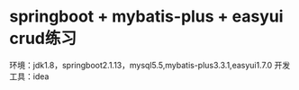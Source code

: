 # springboot + mybatis-plus + easyui crud练习
环境：jdk1.8，springboot2.1.13，mysql5.5,mybatis-plus3.3.1,easyui1.7.0
开发工具：idea
